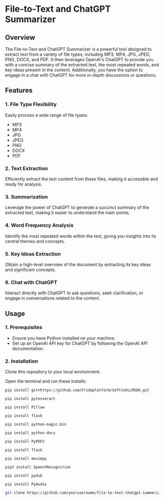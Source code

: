 # File-to-Text and ChatGPT Summarizer

## Overview
The File-to-Text and ChatGPT Summarizer is a powerful tool designed to extract text from a variety of file types, including MP3, MP4, JPG, JPEG, PNG, DOCX, and PDF. It then leverages OpenAI's ChatGPT to provide you with a concise summary of the extracted text, the most repeated words, and key ideas present in the content. Additionally, you have the option to engage in a chat with ChatGPT for more in-depth discussions or questions.

## Features

### 1. File Type Flexibility
Easily process a wide range of file types:

- MP3
- MP4
- JPG
- JPEG
- PNG
- DOCX
- PDF

### 2. Text Extraction
Efficiently extract the text content from these files, making it accessible and ready for analysis.

### 3. Summarization
Leverage the power of ChatGPT to generate a succinct summary of the extracted text, making it easier to understand the main points.

### 4. Word Frequency Analysis
Identify the most repeated words within the text, giving you insights into its central themes and concepts.

### 5. Key Ideas Extraction
Obtain a high-level overview of the document by extracting its key ideas and significant concepts.

### 6. Chat with ChatGPT
Interact directly with ChatGPT to ask questions, seek clarification, or engage in conversations related to the content.

## Usage

### 1. Prerequisites
- Ensure you have Python installed on your machine.
- Set up an OpenAI API key for ChatGPT by following the OpenAI API documentation.

### 2. Installation
Clone this repository to your local environment.

Open the terminal and run these installs:

```
pip install git+https://github.com/Fridaplatform/SofttekLLMSDK.git

pip install pytesseract

pip install Pillow

pip install flask

pip install python-magic-bin

pip install python-docx

pip install PyPDF2

pip install flask

pip install moviepy

pip3 install SpeechRecognition 

pip install pydub

pip install PyAudio 
```

```bash
git clone https://github.com/yourusername/file-to-text-chatgpt-summarizer.git

